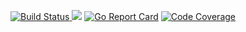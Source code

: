 <p align="center"><a href="http://35.227.205.240/?job=build_go-repo-template_postsubmit">
<!-- prow build badge, godoc, and go report card-->
<img alt="Build Status" src="http://35.227.205.240/badge.svg?jobs=build_go-repo-template_postsubmit">
</a> <a href="https://godoc.org/github.com/IBM/go-repo-template"><img src="https://godoc.org/github.com/IBM/go-repo-template?status.svg"></a> <a href="https://goreportcard.com/report/github.com/IBM/go-repo-template"><img alt="Go Report Card" src="https://goreportcard.com/badge/github.com/IBM/go-repo-template" /></a> <a href="https://codecov.io/github/IBM/go-repo-template?branch=master"><img alt="Code Coverage" src="https://codecov.io/gh/IBM/go-repo-template/branch/master/graphs/badge.svg?branch=master" /></a></p>

<!-- START doctoc generated TOC please keep comment here to allow auto update -->
<!-- DON'T EDIT THIS SECTION, INSTEAD RE-RUN doctoc TO UPDATE -->

